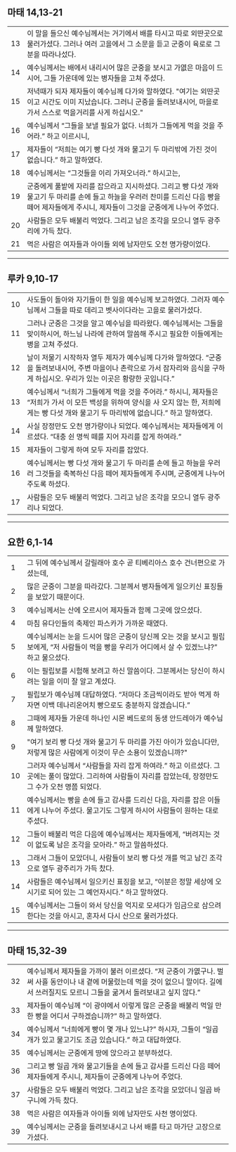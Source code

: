 ## 마태 14,13-21
|     |                                                                                                                 |
| --- | --------------------------------------------------------------------------------------------------------------- |
| 13  | 이 말을 들으신 예수님께서는 거기에서 배를 타시고 따로 외딴곳으로 물러가셨다. 그러나 여러 고을에서 그 소문을 듣고 군중이 육로로 그분을 따라나섰다.                             |
| 14  | 예수님께서는 배에서 내리시어 많은 군중을 보시고 가엾은 마음이 드시어, 그들 가운데에 있는 병자들을 고쳐 주셨다.                                                 |
| 15  | 저녁때가 되자 제자들이 예수님께 다가와 말하였다. "여기는 외딴곳이고 시간도 이미 지났습니다. 그러니 군중을 돌려보내시어, 마을로 가서 스스로 먹을거리를 사게 하십시오."                 |
| 16  | 예수님께서 “그들을 보낼 필요가 없다. 너희가 그들에게 먹을 것을 주어라.” 하고 이르시니,                                                             |
| 17  | 제자들이 “저희는 여기 빵 다섯 개와 물고기 두 마리밖에 가진 것이 없습니다.” 하고 말하였다.                                                           |
| 18  | 예수님께서는 “그것들을 이리 가져오너라.” 하시고는,                                                                                   |
| 19  | 군중에게 풀밭에 자리를 잡으라고 지시하셨다. 그리고 빵 다섯 개와 물고기 두 마리를 손에 들고 하늘을 우러러 찬미를 드리신 다음 빵을 떼어 제자들에게 주시니, 제자들이 그것을 군중에게 나누어 주었다. |
| 20  | 사람들은 모두 배불리 먹었다. 그리고 남은 조각을 모으니 열두 광주리에 가득 찼다.                                                                  |
| 21  | 먹은 사람은 여자들과 아이들 외에 남자만도 오천 명가량이었다.                                                                              |

----

## 루카 9,10-17
|   |   |
|---|---|
|10|사도들이 돌아와 자기들이 한 일을 예수님께 보고하였다. 그러자 예수님께서 그들을 따로 데리고 벳사이다라는 고을로 물러가셨다.|
|11|그러나 군중은 그것을 알고 예수님을 따라왔다. 예수님께서는 그들을 맞이하시어, 하느님 나라에 관하여 말씀해 주시고 필요한 이들에게는 병을 고쳐 주셨다.|
|12|날이 저물기 시작하자 열두 제자가 예수님께 다가와 말하였다. “군중을 돌려보내시어, 주변 마을이나 촌락으로 가서 잠자리와 음식을 구하게 하십시오. 우리가 있는 이곳은 황량한 곳입니다.”|
|13|예수님께서 “너희가 그들에게 먹을 것을 주어라.” 하시니, 제자들은 “저희가 가서 이 모든 백성을 위하여 양식을 사 오지 않는 한, 저희에게는 빵 다섯 개와 물고기 두 마리밖에 없습니다.” 하고 말하였다.|
|14|사실 장정만도 오천 명가량이나 되었다. 예수님께서는 제자들에게 이르셨다. “대충 쉰 명씩 떼를 지어 자리를 잡게 하여라.”|
|15|제자들이 그렇게 하여 모두 자리를 잡았다.|
|16|예수님께서는 빵 다섯 개와 물고기 두 마리를 손에 들고 하늘을 우러러 그것들을 축복하신 다음 떼어 제자들에게 주시며, 군중에게 나누어 주도록 하셨다.|
|17|사람들은 모두 배불리 먹었다. 그리고 남은 조각을 모으니 열두 광주리나 되었다.|

----

## 요한 6,1-14
|     |                                                                                            |
| --- | ------------------------------------------------------------------------------------------ |
| 1   | 그 뒤에 예수님께서 갈릴래아 호수 곧 티베리아스 호수 건너편으로 가셨는데,                                                  |
| 2   | 많은 군중이 그분을 따라갔다. 그분께서 병자들에게 일으키신 표징들을 보았기 때문이다.                                            |
| 3   | 예수님께서는 산에 오르시어 제자들과 함께 그곳에 앉으셨다.                                                           |
| 4   | 마침 유다인들의 축제인 파스카가 가까운 때였다.                                                                 |
| 5   | 예수님께서는 눈을 드시어 많은 군중이 당신께 오는 것을 보시고 필립보에게, “저 사람들이 먹을 빵을 우리가 어디에서 살 수 있겠느냐?” 하고 물으셨다.       |
| 6   | 이는 필립보를 시험해 보려고 하신 말씀이다. 그분께서는 당신이 하시려는 일을 이미 잘 알고 계셨다.                                    |
| 7   | 필립보가 예수님께 대답하였다. “저마다 조금씩이라도 받아 먹게 하자면 이백 데나리온어치 빵으로도 충분하지 않겠습니다.”                         |
| 8   | 그때에 제자들 가운데 하나인 시몬 베드로의 동생 안드레아가 예수님께 말하였다.                                                |
| 9   | "여기 보리 빵 다섯 개와 물고기 두 마리를 가진 아이가 있습니다만, 저렇게 많은 사람에게 이것이 무슨 소용이 있겠습니까?"                      |
| 10  | 그러자 예수님께서 “사람들을 자리 잡게 하여라.” 하고 이르셨다. 그곳에는 풀이 많았다. 그리하여 사람들이 자리를 잡았는데, 장정만도 그 수가 오천 명쯤 되었다. |
| 11  | 예수님께서는 빵을 손에 들고 감사를 드리신 다음, 자리를 잡은 이들에게 나누어 주셨다. 물고기도 그렇게 하시어 사람들이 원하는 대로 주셨다.             |
| 12  | 그들이 배불리 먹은 다음에 예수님께서는 제자들에게, “버려지는 것이 없도록 남은 조각을 모아라.” 하고 말씀하셨다.                           |
| 13  | 그래서 그들이 모았더니, 사람들이 보리 빵 다섯 개를 먹고 남긴 조각으로 열두 광주리가 가득 찼다.                                    |
| 14  | 사람들은 예수님께서 일으키신 표징을 보고, “이분은 정말 세상에 오시기로 되어 있는 그 예언자시다.” 하고 말하였다.                          |
| 15  | 예수님께서는 그들이 와서 당신을 억지로 모셔다가 임금으로 삼으려 한다는 것을 아시고, 혼자서 다시 산으로 물러가셨다.                          |


----

## 마태 15,32-39
|   |   |
|---|---|
|32|예수님께서 제자들을 가까이 불러 이르셨다. “저 군중이 가엾구나. 벌써 사흘 동안이나 내 곁에 머물렀는데 먹을 것이 없으니 말이다. 길에서 쓰러질지도 모르니 그들을 굶겨서 돌려보내고 싶지 않다.”|
|33|제자들이 예수님께 “이 광야에서 이렇게 많은 군중을 배불리 먹일 만한 빵을 어디서 구하겠습니까?” 하고 말하였다.|
|34|예수님께서 “너희에게 빵이 몇 개나 있느냐?” 하시자, 그들이 “일곱 개가 있고 물고기도 조금 있습니다.” 하고 대답하였다.|
|35|예수님께서는 군중에게 땅에 앉으라고 분부하셨다.|
|36|그리고 빵 일곱 개와 물고기들을 손에 들고 감사를 드리신 다음 떼어 제자들에게 주시니, 제자들이 군중에게 나누어 주었다.|
|37|사람들은 모두 배불리 먹었다. 그리고 남은 조각을 모았더니 일곱 바구니에 가득 찼다.|
|38|먹은 사람은 여자들과 아이들 외에 남자만도 사천 명이었다.|
|39|예수님께서는 군중을 돌려보내시고 나서 배를 타고 마가단 고장으로 가셨다.|